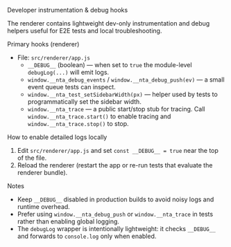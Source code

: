 Developer instrumentation & debug hooks

The renderer contains lightweight dev-only instrumentation and debug helpers useful for E2E tests and local troubleshooting.

Primary hooks (renderer)
- File: `src/renderer/app.js`
  - `__DEBUG__` (boolean) — when set to `true` the module-level `debugLog(...)` will emit logs.
  - `window.__nta_debug_events` / `window.__nta_debug_push(ev)` — a small event queue tests can inspect.
  - `window.__nta_test_setSidebarWidth(px)` — helper used by tests to programmatically set the sidebar width.
  - `window.__nta_trace` — a public start/stop stub for tracing. Call `window.__nta_trace.start()` to enable tracing and `window.__nta_trace.stop()` to stop.

How to enable detailed logs locally
1. Edit `src/renderer/app.js` and set `const __DEBUG__ = true` near the top of the file.
2. Reload the renderer (restart the app or re-run tests that evaluate the renderer bundle).

Notes
- Keep `__DEBUG__` disabled in production builds to avoid noisy logs and runtime overhead.
- Prefer using `window.__nta_debug_push` or `window.__nta_trace` in tests rather than enabling global logging.
- The `debugLog` wrapper is intentionally lightweight: it checks `__DEBUG__` and forwards to `console.log` only when enabled.

